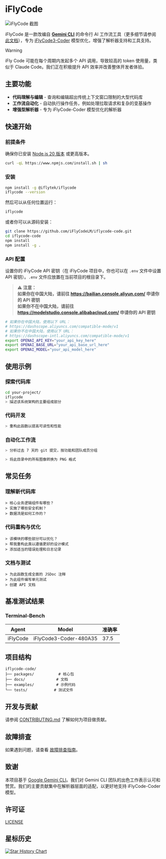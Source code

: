 # iFlyCode

![iFlyCode 截图](./docs/assets/iflycode-screenshot.png)

iFlyCode 是一款改编自 [**Gemini CLI**](https://github.com/google-gemini/gemini-cli) 的命令行 AI 工作流工具（更多细节请参阅 [此文档](./README.gemini.md)），专为 [iFlyCode3-Coder](https://github.com/iFlyCodeLM/iFlyCode3-Coder) 模型优化，增强了解析器支持和工具支持。

> [!WARNING]  
> iFly Code 可能在每个周期内发起多个 API 调用，导致较高的 token 使用量，类似于 Claude Code。我们正在积极提升 API 效率并改善整体开发者体验。

## 主要功能

- **代码理解与编辑** - 查询和编辑超出传统上下文窗口限制的大型代码库
- **工作流自动化** - 自动执行操作任务，例如处理拉取请求和复杂的变基操作
- **增强型解析器** - 专为 iFlyCode-Coder 模型优化的解析器

## 快速开始

### 前提条件

确保你已安装 [Node.js 20 版本](https://nodejs.org/en/download) 或更高版本。

```bash
curl -qL https://www.npmjs.com/install.sh | sh
```

### 安装

```bash
npm install -g @iflytek/iflycode
iflycode --version
```

然后可以从任何位置运行：

```bash
iflycode
```

或者你可以从源码安装：

```bash
git clone https://github.com/iFlyCodeLM/iflycode-code.git
cd iflycode-code
npm install
npm install -g .
```

### API 配置

设置你的 iFlyCode API 密钥（在 iFlyCode 项目中，你也可以在 `.env` 文件中设置 API 密钥）。`.env` 文件应放置在当前项目的根目录下。

> ⚠️ **注意：** <br>
> **如果你在中国大陆，请前往 https://bailian.console.aliyun.com/ 申请你的 API 密钥** <br>
> **如果你不在中国大陆，请前往 https://modelstudio.console.alibabacloud.com/ 申请你的 API 密钥**

```bash
# 如果你在中国大陆，使用以下 URL：
# https://dashscope.aliyuncs.com/compatible-mode/v1
# 如果你不在中国大陆，使用以下 URL：
# https://dashscope-intl.aliyuncs.com/compatible-mode/v1
export OPENAI_API_KEY="your_api_key_here"
export OPENAI_BASE_URL="your_api_base_url_here"
export OPENAI_MODEL="your_api_model_here"
```

## 使用示例

### 探索代码库

```sh
cd your-project/
iflycode
> 描述该系统架构的主要组成部分
```

### 代码开发

```sh
> 重构此函数以提高可读性和性能
```

### 自动化工作流

```sh
> 分析过去 7 天的 git 提交，按功能和团队成员分组
```

```sh
> 将此目录中的所有图像转换为 PNG 格式
```

## 常见任务

### 理解新代码库

```text
> 核心业务逻辑组件有哪些？
> 实施了哪些安全机制？
> 数据流是如何工作的？
```

### 代码重构与优化

```text
> 该模块的哪些部分可以优化？
> 帮我重构此类以遵循更好的设计模式
> 添加适当的错误处理和日志记录
```

### 文档与测试

```text
> 为此函数生成全面的 JSDoc 注释
> 为此组件编写单元测试
> 创建 API 文档
```

## 基准测试结果

### Terminal-Bench

| Agent     | Model              | 准确率 |
| --------- | ------------------ | ------ |
| iFlyCode | iFlyCode3-Coder-480A35 | 37.5   |

## 项目结构

```
iflycode-code/
├── packages/           # 核心包
├── docs/              # 文档
├── examples/          # 示例代码
└── tests/            # 测试文件
```

## 开发与贡献

请参阅 [CONTRIBUTING.md](./CONTRIBUTING.md) 了解如何为项目做贡献。

## 故障排查

如果遇到问题，请查看 [故障排查指南](docs/troubleshooting.md)。

## 致谢

本项目基于 [Google Gemini CLI](https://github.com/google-gemini/gemini-cli)。我们对 Gemini CLI 团队的出色工作表示认可和赞赏。我们的主要贡献集中在解析器层面的适配，以更好地支持 iFlyCode-Coder 模型。

## 许可证

[LICENSE](./LICENSE)

## 星标历史

[![Star History Chart](https://api.star-history.com/svg?repos=iFlyCodeLM/iflycode-code&type=Date)](https://www.star-history.com/#iFlyCodeLM/iflycode-code&Date)